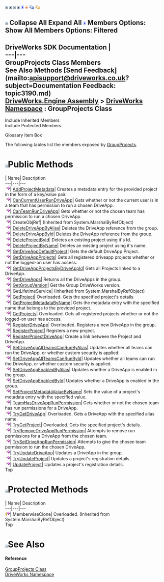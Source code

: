 ![](dotnetimages/collapse.gif) ![](dotnetimages/expand.gif) ![](dotnetimages/collapse.gif) ![](dotnetimages/expand.gif) ![](dotnetimages/drpdown.gif) ![](dotnetimages/drpdown_orange.gif) ![](dotnetimages/copycode.gif) ![](dotnetimages/copycodeHighlight.gif)

![](dotnetimages/collapse.gif) Collapse All Expand All ![](dotnetimages/drpdown.gif) Members Options: Show All  Members Options: Filtered   
---  
DriveWorks SDK Documentation  |   
---|---  
GroupProjects Class Members   
See Also Methods [Send Feedback](mailto:apisupport@driveworks.co.uk?subject=Documentation Feedback: topic3190.md)  
[DriveWorks.Engine Assembly](topic2156.md) > [DriveWorks Namespace](topic2159.md) : GroupProjects Class  
---  
  
Include Inherited Members    
Include Protected Members  


Glossary Item Box

The following tables list the members exposed by [GroupProjects](topic3190.md).

# ![](dotnetimages/collapse.gif)Public Methods

| Name| Description  
---|---|---  
![Public Method](dotnetimages/publicMethod.gif)| [AddProjectMetadata](topic3196.md)| Creates a metadata entry for the provided project in the form of a key/value pair.   
![Public Method](dotnetimages/publicMethod.gif)| [CanCurrentUserRunDriveApp](topic3197.md)| Gets whether or not the current user is in a team that has permission to run a chosen DriveApp.   
![Public Method](dotnetimages/publicMethod.gif)| [CanTeamRunDriveApp](topic3198.md)| Gets whether or not the chosen team has permission to run a chosen DriveApp.   
![Public Method](dotnetimages/publicMethod.gif)| CreateObjRef|  (Inherited from System.MarshalByRefObject)  
![Public Method](dotnetimages/publicMethod.gif)| [DeleteDriveAppByAlias](topic3199.md)| Deletes the DriveApp reference from the group.   
![Public Method](dotnetimages/publicMethod.gif)| [DeleteDriveAppById](topic3200.md)| Deletes the DriveApp reference from the group.   
![Public Method](dotnetimages/publicMethod.gif)| [DeleteProjectById](topic3201.md)| Deletes an existing project using it's Id.   
![Public Method](dotnetimages/publicMethod.gif)| [DeleteProjectByName](topic3202.md)| Deletes an existing project using it's name.   
![Public Method](dotnetimages/publicMethod.gif)| [GetDriveAppDefaultProject](topic3203.md)| Gets the default DriveApp Project.   
![Public Method](dotnetimages/publicMethod.gif)| [GetDriveAppProjects](topic3204.md)| Gets all registered driveapp projects whether or not the logged-on user has access.   
![Public Method](dotnetimages/publicMethod.gif)| [GetDriveAppProjectsByDriveAppId](topic3205.md)| Gets all Projects linked to a DriveApp.   
![Public Method](dotnetimages/publicMethod.gif)| [GetDriveApps](topic3206.md)| Returns all the DriveApps in the group.   
![Public Method](dotnetimages/publicMethod.gif)| [GetGroupVersion](topic3207.md)| Get the Group DriveWorks version.   
![Public Method](dotnetimages/publicMethod.gif)| GetLifetimeService|  (Inherited from System.MarshalByRefObject)  
![Public Method](dotnetimages/publicMethod.gif)| [GetProject](topic3208.md)| Overloaded. Gets the specified project's details.   
![Public Method](dotnetimages/publicMethod.gif)| [GetProjectMetadataByName](topic3211.md)| Gets the metadata entry with the specified name that belongs to the provided project.   
![Public Method](dotnetimages/publicMethod.gif)| [GetProjects](topic3212.md)| Overloaded. Gets all registered projects whether or not the logged-on user has access.   
![Public Method](dotnetimages/publicMethod.gif)| [RegisterDriveApp](topic3215.md)| Overloaded. Registers a new DriveApp in the group.   
![Public Method](dotnetimages/publicMethod.gif)| [RegisterProject](topic3219.md)| Registers a new project.   
![Public Method](dotnetimages/publicMethod.gif)| [RegisterProjectDriveApp](topic3220.md)| Create a link between the Project and DriveApp.   
![Public Method](dotnetimages/publicMethod.gif)| [SetDriveAppAllTeamsCanRunByAlias](topic3221.md)| Updates whether all teams can run the DriveApp, or whether custom security is applied.   
![Public Method](dotnetimages/publicMethod.gif)| [SetDriveAppAllTeamsCanRunById](topic3222.md)| Updates whether all teams can run the DriveApp, or whether custom security is applied.   
![Public Method](dotnetimages/publicMethod.gif)| [SetDriveAppEnabledByAlias](topic3223.md)| Updates whether a DriveApp is enabled in the group.   
![Public Method](dotnetimages/publicMethod.gif)| [SetDriveAppEnabledById](topic3224.md)| Updates whether a DriveApp is enabled in the group.   
![Public Method](dotnetimages/publicMethod.gif)| [SetProjectMetadataValueByName](topic3225.md)| Sets the value of a project's metadata entry with the specified value.   
![Public Method](dotnetimages/publicMethod.gif)| [TeamHasDriveAppRunPermission](topic3226.md)| Gets whether or not the chosen team has run permissions for a DriveApp.   
![Public Method](dotnetimages/publicMethod.gif)| [TryGetDriveApp](topic3227.md)| Overloaded. Gets a DriveApp with the specified alias name.   
![Public Method](dotnetimages/publicMethod.gif)| [TryGetProject](topic3230.md)| Overloaded. Gets the specified project's details.   
![Public Method](dotnetimages/publicMethod.gif)| [TryRemoveDriveAppRunPermission](topic3233.md)| Attempts to remove run permissions for a DriveApp from the chosen team.   
![Public Method](dotnetimages/publicMethod.gif)| [TrySetDriveAppRunPermission](topic3234.md)| Attempts to give the chosen team permission to run the chosen DriveApp.   
![Public Method](dotnetimages/publicMethod.gif)| [TryUpdateDriveApp](topic3235.md)| Updates a DriveApp in the group.   
![Public Method](dotnetimages/publicMethod.gif)| [TryUpdateProject](topic3236.md)| Updates a project's registration details.   
![Public Method](dotnetimages/publicMethod.gif)| [UpdateProject](topic3237.md)| Updates a project's registration details.   
Top

# ![](dotnetimages/collapse.gif)Protected Methods

| Name| Description  
---|---|---  
![Protected Method](dotnetimages/protectedMethod.gif)| MemberwiseClone| Overloaded. (Inherited from System.MarshalByRefObject)  
Top

# ![](dotnetimages/collapse.gif)See Also

#### Reference

[GroupProjects Class](topic3190.md)   
[DriveWorks Namespace](topic2159.md)



